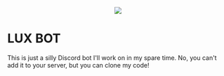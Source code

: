<p align="center"><img src="https://imgur.com/dnFPHXK"></p>

# LUX BOT

This is just a silly Discord bot I'll work on in my spare time. No, you can't add it to your server, but you can clone my code!
